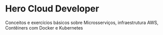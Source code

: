 # Hero Cloud Developer

Conceitos e exercícios básicos sobre Microsserviços, infraestrutura AWS, Contêiners com Docker e Kubernetes
